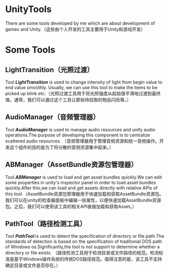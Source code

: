 # UnityTools
 There are some tools developed by me which are about development of games and Unity.（这些由个人开发的工具主要用于Unity和游戏开发）
# Some Tools
## LightTransition（光照过渡）
 Tool <b><i>LightTransition</i></b> is used to change intensity of light from begin value to end value smoothly. Usually, we can use this tool to make the items to be picked up blink etc.（光照过渡工具用于将光照强度从起始值平滑地过渡到最终值。通常，我们可以通过这个工具让那些待拾取的物品闪烁等。）
## AudioManager（音频管理器）
 Tool <b><i>AudioManager</i></b> is used to manage audio resources and unify audio operations.The purpose of developing this component is to centralize scattered audio resources. （音频管理器用于管理音频资源和统一音频操作。开发这个组件的目的是为了将分散的音频资源集中起来。）
## ABManager（AssetBundle资源包管理器）
 Tool <b><i>ABManager</i></b> is used to load and get asset bundles quickly.We can edit some properties in unity's inspector panel in order to load asset bundles quickly.After this,we can load and get assets directly with relative APIs of this tool.（AssetBundle资源包管理器用于快速加载和获取AssetBundle资源包。我们可以在unity的检查器面板中编辑一些属性，以便快速加载AssetBundle资源包。之后，我们可以使用该工具的相关API直接加载和获取Asset。）
## PathTool（路径检测工具）
 Tool <b><i>PathTool </i></b> is used to detect the specification of directory or file path.The standards of detection is based on the specification of traditional DOS path of Windows os.Significantly,the tool is not support to determine whether a directory or file exists. （路径检测工具用于检测目录或文件路径的规范。检测标准是基于Windows操作系统的传统DOS路径规范。值得注意的是，该工具不支持确定目录或文件是否存在。）

